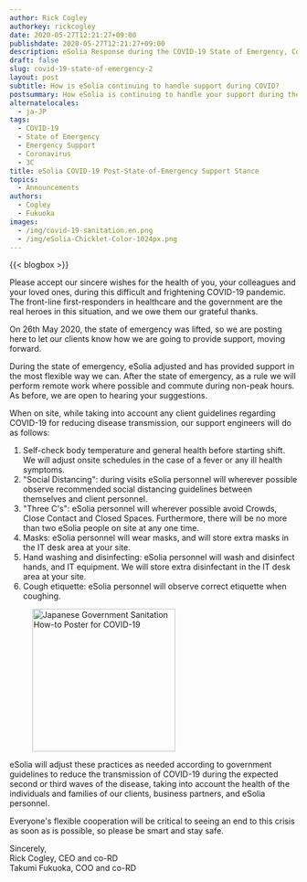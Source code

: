 ```yaml
---
author: Rick Cogley
authorkey: rickcogley
date: 2020-05-27T12:21:27+09:00
publishdate: 2020-05-27T12:21:27+09:00
description: eSolia Response during the COVID-19 State of Emergency, Continued
draft: false
slug: covid-19-state-of-emergency-2
layout: post
subtitle: How is eSolia continuing to handle support during COVID?
postsummary: How eSolia is continuing to handle your support during the COVID-19 state of emergency.
alternatelocales:
  - ja-JP
tags:
  - COVID-19
  - State of Emergency
  - Emergency Support
  - Coronavirus
  - 3C
title: eSolia COVID-19 Post-State-of-Emergency Support Stance
topics:
  - Announcements
authors:
  - Cogley
  - Fukuoka
images:
  - /img/covid-19-sanitation.en.png
  - /img/eSolia-Chicklet-Color-1024px.png
---
```


{{< blogbox >}}

Please accept our sincere wishes for the health of you, your colleagues and your loved ones, during this difficult and frightening COVID-19 pandemic. The front-line first-responders in healthcare and the government are the real heroes in this situation, and we owe them our grateful thanks. 

On 26th May 2020, the state of emergency was lifted, so we are posting here to let our clients know how we are going to provide support, moving forward. 

During the state of emergency, eSolia adjusted and has provided support in the most flexible way we can. After the state of emergency, as a rule we will perform remote work where possible and commute during non-peak hours. As before, we are open to hearing your suggestions. 

When on site, while taking into account any client guidelines regarding COVID-19 for reducing disease transmission, our support engineers will do as follows: 

1. Self-check body temperature and general health before starting shift. We will adjust onsite schedules in the case of a fever or any ill health symptoms. 
1. "Social Distancing": during visits eSolia personnel will wherever possible observe recommended social distancing guidelines between themselves and client personnel. 
1. "Three C's": eSolia personnel will wherever possible avoid Crowds, Close Contact and Closed Spaces. Furthermore, there will be no more than two eSolia people on site at any one time. 
1. Masks: eSolia personnel will wear masks, and will store extra masks in the IT desk area at your site. 
1. Hand washing and disinfecting: eSolia personnel will wash and disinfect hands, and IT equipment. We will store extra disinfectant in the IT desk area at your site. 
1. Cough etiquette: eSolia personnel will observe correct etiquette when coughing. 

<figure class="">
<img class="is-pulled-right has-padding-m" width="250" data-caption="COVID-19 Sanitation" alt="Japanese Government Sanitation How-to Poster for COVID-19" src="/img/covid-19-sanitation.en.png" >
</figure>

eSolia will adjust these practices as needed according to government guidelines to reduce the transmission of COVID-19 during the expected second or third waves of the disease, taking into account the health of the individuals and families of our clients, business partners, and eSolia personnel. 

Everyone's flexible cooperation will be critical to seeing an end to this crisis as soon as is possible, so please be smart and stay safe. 

Sincerely,  
Rick Cogley, CEO and co-RD  
Takumi Fukuoka, COO and co-RD  
